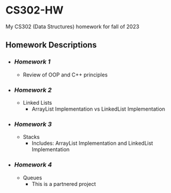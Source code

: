# CS302-HW
My CS302 (Data Structures) homework for fall of 2023

## Homework Descriptions
- ### *Homework 1*
    - Review of OOP and C++ principles
- ### *Homework 2*
    - Linked Lists
        - ArrayList Implementation vs LinkedList Implementation
- ### *Homework 3*
    - Stacks
        - Includes: ArrayList Implementation and LinkedList Implementation

- ### *Homework 4*
    - Queues
        - This is a partnered project